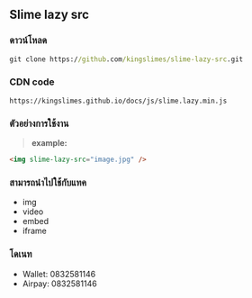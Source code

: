 ## Slime lazy src
### ดาวน์โหลด
```cmd
git clone https://github.com/kingslimes/slime-lazy-src.git
```
### CDN code
```url
https://kingslimes.github.io/docs/js/slime.lazy.min.js
```
### ตัวอย่างการใช้งาน
>**example:**
```html
<img slime-lazy-src="image.jpg" />
```
### สามารถนำไปใช้กับแทค
- img
- video
- embed
- iframe
### โดเนท
- Wallet: 0832581146
- Airpay: 0832581146
